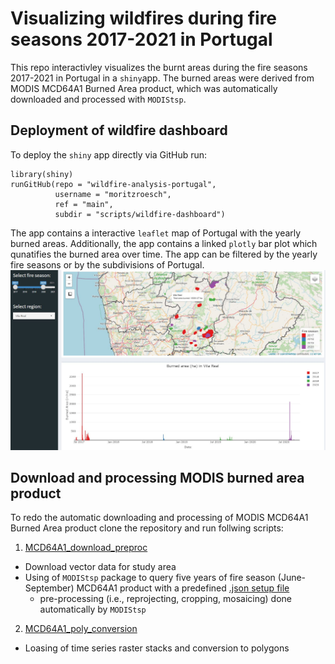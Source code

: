 
# Visualizing wildfires during fire seasons 2017-2021 in Portugal

This repo interactivley visualizes the burnt areas during the fire seasons 2017-2021 in Portugal in a ```shiny```app.
The burned areas were derived from MODIS MCD64A1 Burned Area product, which was automatically downloaded and processed with ```MODIStsp```.

## Deployment of wildfire dashboard

To deploy the ```shiny``` app directly via GitHub run:
```
library(shiny)
runGitHub(repo = "wildfire-analysis-portugal",
          username = "moritzroesch",
          ref = "main",
          subdir = "scripts/wildfire-dashboard")
```  
The app contains a interactive ```leaflet``` map of Portugal with the yearly burned areas.
Additionally, the app contains a linked ```plotly``` bar plot which qunatifies the burned area over time.
The app can be filtered by the yearly fire seasons or by the subdivisions of Portugal.
![alt text](auxiliary/app_screenshot.JPG)

## Download and processing MODIS burned area product
To redo the automatic downloading and processing of MODIS MCD64A1 Burned Area product clone the repository and run follwing scripts:
1. [MCD64A1_download_preproc](scripts/MCD64A1_download_preproc.R)
* Download vector data for study area
* Using of ```MODIStsp``` package to query five years of fire season (June-September) MCD64A1 product with a predefined [.json setup file](auxiliary/MCD64A1_PRT_setup.json)
    - pre-processing (i.e., reprojecting, cropping, mosaicing) done automatically by ```MODIStsp```
2. [MCD64A1_poly_conversion](scripts/MCD64A1_poly_conversion.R)
* Loasing of time series raster stacks and conversion to polygons